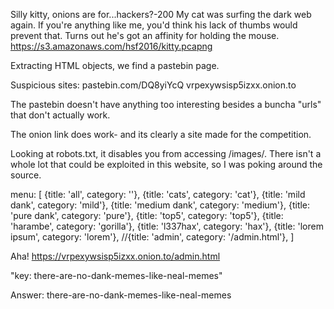 Silly kitty, onions are for...hackers?-200
My cat was surfing the dark web again. If you're anything like me, you'd think his lack of thumbs would prevent that. Turns out he's got an affinity for holding the mouse.
https://s3.amazonaws.com/hsf2016/kitty.pcapng

Extracting HTML objects, we find a pastebin page.


Suspicious sites:
pastebin.com/DQ8yiYcQ
vrpexywsisp5izxx.onion.to

The pastebin doesn't have anything too interesting besides a buncha "urls" that don't actually work.

The onion link does work- and its clearly a site made for the competition.

Looking at robots.txt, it disables you from accessing /images/. There isn't a whole lot that could be exploited in this website, so I was poking around the source.

menu: [
			{title: 'all', category: ''},
			{title: 'cats', category: 'cat'},
			{title: 'mild dank', category: 'mild'},
			{title: 'medium dank', category: 'medium'},
			{title: 'pure dank', category: 'pure'},
			{title: 'top5', category: 'top5'},
			{title: 'harambe', category: 'gorilla'},
			{title: 'l337hax', category: 'hax'},
			{title: 'lorem ipsum', category: 'lorem'},
			//{title: 'admin', category: '/admin.html'},
		]

Aha! https://vrpexywsisp5izxx.onion.to/admin.html

"key: there-are-no-dank-memes-like-neal-memes"

Answer: there-are-no-dank-memes-like-neal-memes
